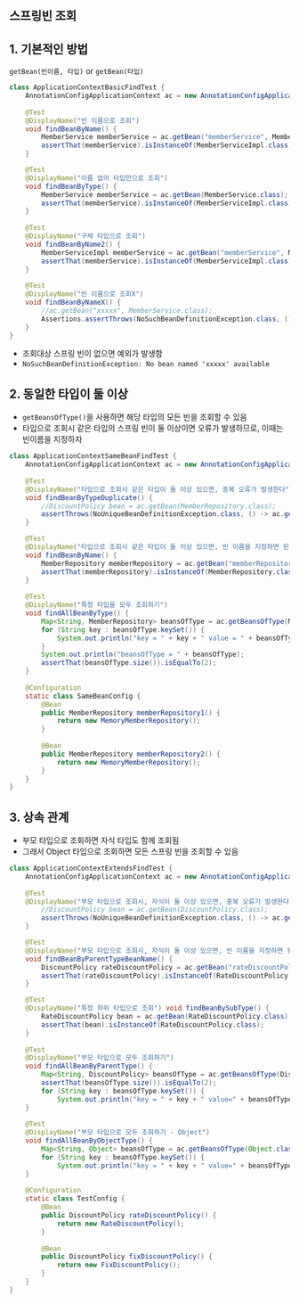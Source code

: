 ## 스프링빈 조회

## 1. 기본적인 방법 

```getBean(빈이름, 타입)``` or  ```getBean(타입)```

```java
class ApplicationContextBasicFindTest {
    AnnotationConfigApplicationContext ac = new AnnotationConfigApplicationContext(AppConfig.class);
    
    @Test
    @DisplayName("빈 이름으로 조회")
    void findBeanByName() {
        MemberService memberService = ac.getBean("memberService", MemberService.class);
        assertThat(memberService).isInstanceOf(MemberServiceImpl.class);
    } 

    @Test
    @DisplayName("이름 없이 타입만으로 조회") 
    void findBeanByType() {
        MemberService memberService = ac.getBean(MemberService.class);
        assertThat(memberService).isInstanceOf(MemberServiceImpl.class);
    }
    
    @Test
    @DisplayName("구체 타입으로 조회")
    void findBeanByName2() {
        MemberServiceImpl memberService = ac.getBean("memberService", MemberServiceImpl.class);
        assertThat(memberService).isInstanceOf(MemberServiceImpl.class);
    }
    
    @Test
    @DisplayName("빈 이름으로 조회X") 
    void findBeanByNameX() {
        //ac.getBean("xxxxx", MemberService.class);
        Assertions.assertThrows(NoSuchBeanDefinitionException.class, () -> ac.getBean("xxxxx", MemberService.class));
    }  
}

```

* 조회대상 스프링 빈이 없으면 예외가 발생함 
* ```NoSuchBeanDefinitionException: No bean named 'xxxxx' available```


## 2. 동일한 타입이 둘 이상

* ```getBeansOfType()```을 사용하면 해당 타입의 모든 빈을 조회할 수 있음
* 타입으로 조회시 같은 타입의 스프링 빈이 둘 이상이면 오류가 발생하므로, 이때는 빈이름을 지정하자

```java
class ApplicationContextSameBeanFindTest {
    AnnotationConfigApplicationContext ac = new AnnotationConfigApplicationContext(SameBeanConfig.class);
    
    @Test
    @DisplayName("타입으로 조회시 같은 타입이 둘 이상 있으면, 중복 오류가 발생한다") 
    void findBeanByTypeDuplicate() {
        //DiscountPolicy bean = ac.getBean(MemberRepository.class);
        assertThrows(NoUniqueBeanDefinitionException.class, () -> ac.getBean(MemberRepository.class));
    } 

    @Test
    @DisplayName("타입으로 조회시 같은 타입이 둘 이상 있으면, 빈 이름을 지정하면 된다") 
    void findBeanByName() {
        MemberRepository memberRepository = ac.getBean("memberRepository1", MemberRepository.class);
        assertThat(memberRepository).isInstanceOf(MemberRepository.class);
    }
    
    @Test
    @DisplayName("특정 타입을 모두 조회하기")
    void findAllBeanByType() {
        Map<String, MemberRepository> beansOfType = ac.getBeansOfType(MemberRepository.class);
        for (String key : beansOfType.keySet()) {
            System.out.println("key = " + key + " value = " + beansOfType.get(key));
        }
        System.out.println("beansOfType = " + beansOfType);
        assertThat(beansOfType.size()).isEqualTo(2);    
    }
    
    @Configuration
    static class SameBeanConfig {
        @Bean
        public MemberRepository memberRepository1() {
            return new MemoryMemberRepository();
        }
        
        @Bean
        public MemberRepository memberRepository2() {
            return new MemoryMemberRepository();
        }
    } 
}
```

## 3. 상속 관계

* 부모 타입으로 조회하면 자식 타입도 함께 조회됨
* 그래서 Object 타입으로 조회하면 모든 스프링 빈을 조회할 수 있음

```java
class ApplicationContextExtendsFindTest {
    AnnotationConfigApplicationContext ac = new AnnotationConfigApplicationContext(TestConfig.class);
    
    @Test
    @DisplayName("부모 타입으로 조회시, 자식이 둘 이상 있으면, 중복 오류가 발생한다") void findBeanByParentTypeDuplicate() {
        //DiscountPolicy bean = ac.getBean(DiscountPolicy.class);
        assertThrows(NoUniqueBeanDefinitionException.class, () -> ac.getBean(DiscountPolicy.class));
    }

    @Test
    @DisplayName("부모 타입으로 조회시, 자식이 둘 이상 있으면, 빈 이름을 지정하면 된다")
    void findBeanByParentTypeBeanName() {
        DiscountPolicy rateDiscountPolicy = ac.getBean("rateDiscountPolicy", DiscountPolicy.class);
        assertThat(rateDiscountPolicy).isInstanceOf(RateDiscountPolicy.class);
    } 

    @Test
    @DisplayName("특정 하위 타입으로 조회") void findBeanBySubType() {
        RateDiscountPolicy bean = ac.getBean(RateDiscountPolicy.class);
        assertThat(bean).isInstanceOf(RateDiscountPolicy.class);
    }
    
    @Test
    @DisplayName("부모 타입으로 모두 조회하기")
    void findAllBeanByParentType() {
        Map<String, DiscountPolicy> beansOfType = ac.getBeansOfType(DiscountPolicy.class);
        assertThat(beansOfType.size()).isEqualTo(2);
        for (String key : beansOfType.keySet()) {
            System.out.println("key = " + key + " value=" + beansOfType.get(key));
    } 
    
    @Test
    @DisplayName("부모 타입으로 모두 조회하기 - Object")
    void findAllBeanByObjectType() {
        Map<String, Object> beansOfType = ac.getBeansOfType(Object.class);
        for (String key : beansOfType.keySet()) {
            System.out.println("key = " + key + " value=" + beansOfType.get(key));
    }
    
    @Configuration
    static class TestConfig {
        @Bean
        public DiscountPolicy rateDiscountPolicy() {
            return new RateDiscountPolicy();
        }
    
        @Bean
        public DiscountPolicy fixDiscountPolicy() {
            return new FixDiscountPolicy();
        }
    }
}


```
